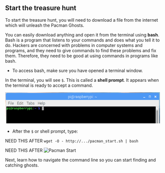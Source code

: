 ## Start the treasure hunt

To start the treasure hunt, you will need to download a file from the internet which will unleash the Pacman Ghosts.

You can easily download anything and open it from the terminal using **bash**. Bash is a program that listens to your commands and does what you tell it to do. Hackers are concerned with problems in computer systems and programs, and they need to give commands to find these problems and fix them. Therefore, they need to be good at using commands in programs like bash.

+ To access bash, make sure you have opened a terminal window.

In the terminal, you will see `$`. This is called a **shell prompt**. It appears when the terminal is ready to accept a command.

![Shell Prompt](images/shellprompt.png)

+ After the `$` or shell prompt, type:

NEED THIS AFTER `wget -O - http://.../pacman_start.sh | bash`

NEED THIS AFTER ![Pacman Start](images/pacmanstart.png)

Next, learn how to navigate the command line so you can start finding and catching ghosts.
